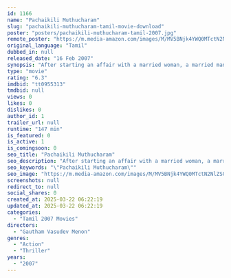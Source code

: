```yaml
---
id: 1166
name: "Pachaikili Muthucharam"
slug: "pachaikili-muthucharam-tamil-movie-download"
poster: "posters/pachaikili-muthucharam-tamil-2007.jpg"
remote_poster: "https://m.media-amazon.com/images/M/MV5BNjk4YWQ0MTctN2NlZS00YWU3LWJkYTctMzUxOWY5ZjgwNjVmXkEyXkFqcGc@._V1_SX300.jpg"
original_language: "Tamil"
dubbed_in: null
released_date: "16 Feb 2007"
synopsis: "After starting an affair with a married woman, a married man's life starts changing for the worse in more ways than he could imagine."
type: "movie"
rating: "6.3"
imdbid: "tt0955313"
tmdbid: null
views: 0
likes: 0
dislikes: 0
author_id: 1
trailer_url: null
runtime: "147 min"
is_featured: 0
is_active: 1
is_comingsoon: 0
seo_title: "Pachaikili Muthucharam"
seo_description: "After starting an affair with a married woman, a married man's life starts changing for the worse in more ways than he could imagine."
seo_keywords: "\"Pachaikili Muthucharam\""
seo_image: "https://m.media-amazon.com/images/M/MV5BNjk4YWQ0MTctN2NlZS00YWU3LWJkYTctMzUxOWY5ZjgwNjVmXkEyXkFqcGc@._V1_SX300.jpg"
screenshots: null
redirect_to: null
social_shares: 0
created_at: 2025-03-22 06:22:19
updated_at: 2025-03-22 06:22:19
categories:
  - "Tamil 2007 Movies"
directors:
  - "Gautham Vasudev Menon"
genres:
  - "Action"
  - "Thriller"
years:
  - "2007"
---
```

